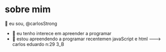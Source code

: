 # sobre mim
👋 eu sou, @carlosStrong
- 👀 eu tenho interece em apreender a programar 
- 🌱 estou apreendendo a programar recentemen javaScript e html
--->
carlos eduardo   n:29 3_B
